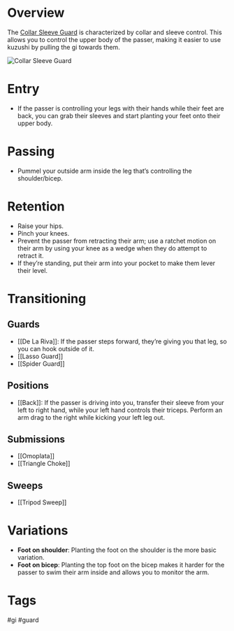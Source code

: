 # Overview
The <u>Collar Sleeve Guard</u> is characterized by collar and sleeve control. This allows you to control the upper body of the passer, making it easier to use kuzushi by pulling the gi towards them.

![Collar Sleeve Guard](https://sf.ezoiccdn.com/ezoimgfmt/grapplinginsider.com/wp-content/uploads/2020/07/collar_sleeve_Lachlan-595xh.png?ezimgfmt=ng:webp/ngcb2)
# Entry
- If the passer is controlling your legs with their hands while their feet are back, you can grab their sleeves and start planting your feet onto their upper body.
# Passing
- Pummel your outside arm inside the leg that’s controlling the shoulder/bicep.
# Retention
- Raise your hips.
- Pinch your knees.
- Prevent the passer from retracting their arm; use a ratchet motion on their arm by using your knee as a wedge when they do attempt to retract it.
- If they’re standing, put their arm into your pocket to make them lever their level.
# Transitioning
## Guards
- [[De La Riva]]: If the passer steps forward, they’re giving you that leg, so you can hook outside of it.
- [[Lasso Guard]]
- [[Spider Guard]]
## Positions
- [[Back]]: If the passer is driving into you, transfer their sleeve from your left to right hand, while your left hand controls their triceps. Perform an arm drag to the right while kicking your left leg out.
## Submissions
- [[Omoplata]]
- [[Triangle Choke]]
## Sweeps
 - [[Tripod Sweep]]
# Variations
- **Foot on shoulder**: Planting the foot on the shoulder is the more basic variation.
- **Foot on bicep**: Planting the top foot on the bicep makes it harder for the passer to swim their arm inside and allows you to monitor the arm.
# Tags
#gi #guard 